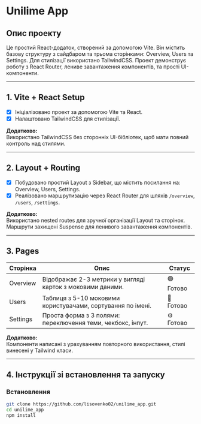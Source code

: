 # Unilime App

## Опис проекту

Це простий React-додаток, створений за допомогою Vite. Він містить базову структуру з сайдбаром та трьома сторінками: Overview, Users та Settings. Для стилізації використано TailwindCSS. Проект демонструє роботу з React Router, лениве завантаження компонентів, та прості UI-компоненти.

---

## 1. Vite + React Setup
- [x] Ініціалізовано проект за допомогою Vite та React.
- [x] Налаштовано TailwindCSS для стилізації.

**Додатково:**  
Використано TailwindCSS без сторонніх UI-бібліотек, щоб мати повний контроль над стилями.

---

## 2. Layout + Routing
- [x] Побудовано простий Layout з Sidebar, що містить посилання на: Overview, Users, Settings.
- [x] Реалізовано маршрутизацію через React Router для шляхів `/overview`, `/users`, `/settings`.

**Додатково:**  
Використано nested routes для зручної організації Layout та сторінок. Маршрути захищені Suspense для ленивого завантаження компонентів.

---

## 3. Pages
| Сторінка  | Опис                                                        | Статус      |
|-----------|-------------------------------------------------------------|-------------|
| Overview  | Відображає 2-3 метрики у вигляді карток з моковими даними.  | 🟢 Готово   |
| Users     | Таблиця з 5-10 моковими користувачами, сортування по імені. | 👥 Готово   |
| Settings  | Проста форма з 3 полями: переключення теми, чекбокс, інпут. | ⚙️ Готово   |

**Додатково:**  
Компоненти написані з урахуванням повторного використання, стилі винесені у Tailwind класи.

---

## 4. Інструкції зі встановлення та запуску

### Встановлення

```bash
git clone https://github.com/lisovenko02/unilime_app.git
cd unilime_app
npm install
